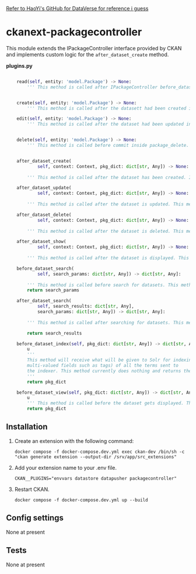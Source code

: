 [Refer to HaoYi's GitHub for DataVerse for reference i guess](https://github.com/ghy99/DataVerse)

# ckanext-packagecontroller

This module extends the IPackageController interface provided by CKAN and implements custom logic for the `after_dataset_create` method.



**plugins.py**
```python

    read(self, entity: 'model.Package') -> None:
        ''' This method is called after IPackageController before_dataset_view insidepackage_show. This method currently does nothing and can be customised as per your requirements. '''


    create(self, entity: 'model.Package') -> None:
        ''' This method is called after the datasett had been created insde package_create. This method currently does nothing and can be customised as per your requirements.'''

    edit(self, entity: 'model.Package') -> None:
        ''' This method is called after the dataset had been updated inside package_update. This method currently does nothing and can be customised as per your requirements.'''


    delete(self, entity: 'model.Package') -> None:
        ''' This method is called before commit inside package_delete. This method currently does nothing and can be customised as per your requirements.'''


    after_dataset_create(
            self, context: Context, pkg_dict: dict[str, Any]) -> None:
        
        ''' This method is called after the dataset has been created. If a dataset is referenced and not created in the dataset form, the method retrieves the clearml_id from pkg_dict, and updates the package_show dictionary based on the referenced dataset information.'''

    after_dataset_update(
            self, context: Context, pkg_dict: dict[str, Any]) -> None:
             
        ''' This method is called after the dataset is updated. This method currently does nothing and can be customised as per your requirements.'''

    after_dataset_delete(
            self, context: Context, pkg_dict: dict[str, Any]) -> None:
             
        ''' This method is called after the dataset is deleted. This method currently does nothing and can be customised as per your requirements.'''

    after_dataset_show(
            self, context: Context, pkg_dict: dict[str, Any]) -> None:
          
        ''' This method is called after the dataset is displayed. This method currently does nothing and can be customised as per your requirements.'''

    before_dataset_search(
            self, search_params: dict[str, Any]) -> dict[str, Any]:
            
        ''' This method is called before search for datasets. This method currently does nothing and returns the search_params in the form of a dictionary.'''
        return search_params

    after_dataset_search(
            self, search_results: dict[str, Any],
            search_params: dict[str, Any]) -> dict[str, Any]:
    
        ''' This method is called after searching for datasets. This method curerently does nothing and returns the results of the search in the form of a dictionary.'''

        return search_results

    before_dataset_index(self, pkg_dict: dict[str, Any]) -> dict[str, Any]:
        u
        '''
        This method will receive what will be given to Solr for indexing. This is essentially a flattened dict (except for
        multi-valued fields such as tags) of all the terms sent to
        the indexer. This method currently does nothing and returns the pkg_dict.
        '''
        return pkg_dict

    before_dataset_view(self, pkg_dict: dict[str, Any]) -> dict[str, Any]:
        u
        ''' This method is called before the dataset gets displayed. This method currently does nothing and returns the pkg_dict.'''
        return pkg_dict

```


## Installation

1. Create an extension with the following command:
   
   `docker compose -f docker-compose.dev.yml exec ckan-dev /bin/sh -c "ckan generate extension --output-dir /srv/app/src_extensions"`

2. Add your extension name to your .env file. 

   `CKAN__PLUGINS="envvars datastore datapusher packagecontroller"`

3. Restart CKAN. 

   `docker compose -f docker-compose.dev.yml up --build`


## Config settings

None at present


## Tests

None at present